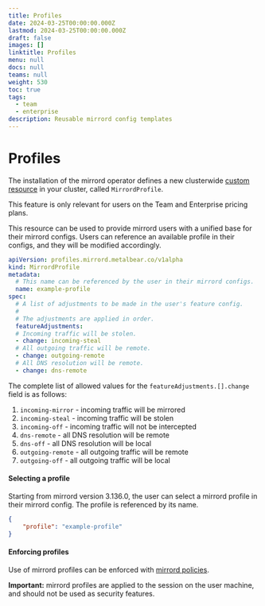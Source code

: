 ```yaml
---
title: Profiles
date: 2024-03-25T00:00:00.000Z
lastmod: 2024-03-25T00:00:00.000Z
draft: false
images: []
linktitle: Profiles
menu: null
docs: null
teams: null
weight: 530
toc: true
tags:
  - team
  - enterprise
description: Reusable mirrord config templates
---
```


# Profiles

The installation of the mirrord operator defines a new clusterwide [custom resource](https://kubernetes.io/docs/concepts/extend-kubernetes/api-extension/custom-resources/) in your cluster, called `MirrordProfile`.

This feature is only relevant for users on the Team and Enterprise pricing plans.

This resource can be used to provide mirrord users with a unified base for their mirrord configs. Users can reference an available profile in their configs, and they will be modified accordingly.

```yaml
apiVersion: profiles.mirrord.metalbear.co/v1alpha
kind: MirrordProfile
metadata:
  # This name can be referenced by the user in their mirrord configs.
  name: example-profile
spec:
  # A list of adjustments to be made in the user's feature config.
  #
  # The adjustments are applied in order.
  featureAdjustments:
  # Incoming traffic will be stolen.
  - change: incoming-steal
  # All outgoing traffic will be remote.
  - change: outgoing-remote
  # All DNS resolution will be remote.
  - change: dns-remote
```

The complete list of allowed values for the `featureAdjustments.[].change` field is as follows:

1. `incoming-mirror` - incoming traffic will be mirrored
2. `incoming-steal` - incoming traffic will be stolen
3. `incoming-off` - incoming traffic will not be intercepted
4. `dns-remote` - all DNS resolution will be remote
5. `dns-off` - all DNS resolution will be local
6. `outgoing-remote` - all outgoing traffic will be remote
7. `outgoing-off` - all outgoing traffic will be local

#### Selecting a profile

Starting from mirrord version 3.136.0, the user can select a mirrord profile in their mirrord config. The profile is referenced by its name.

```json
{
    "profile": "example-profile"
}
```

#### Enforcing profiles

Use of mirrord profiles can be enforced with [mirrord policies](../managing-mirrord/policies.md#profile-policy).

**Important:** mirrord profiles are applied to the session on the user machine, and should not be used as security features.
